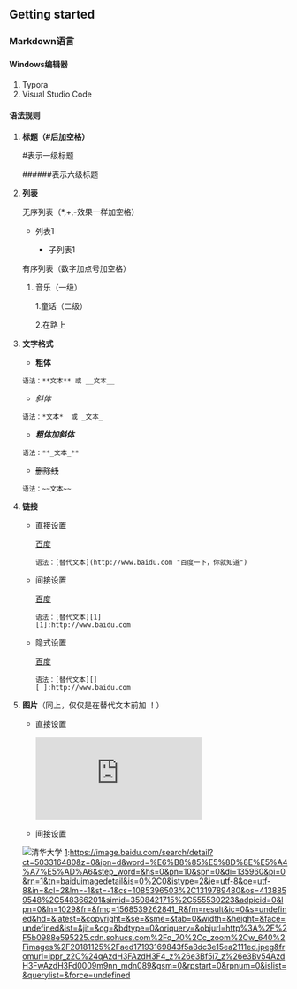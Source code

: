 ## Getting started

### Markdown语言

#### Windows编辑器

1. Typora
2. Visual Studio Code

#### 语法规则

1. **标题（#后加空格）**

   #表示一级标题

   ######表示六级标题

2. **列表**

   无序列表（*,+,-效果一样加空格）

   * 列表1

     * 子列表1

   有序列表（数字加点号加空格）

   1. 音乐（一级）

      1.童话（二级）

      2.在路上

3. **文字格式**

   * **粗体**

   ```
   语法：**文本** 或 __文本__
   ```

   + *斜体*

   ```
   语法：*文本*  或 _文本_
   ```

   + **_粗体加斜体_**

   ```
   语法：**_文本_**
   ```

   + ~~删除线~~

   ```
   语法：~~文本~~
   ```

4. **链接**

   - 直接设置

     [百度](http://www.baidu.com "百度一下，你就知道")

     ```
     语法：[替代文本](http://www.baidu.com "百度一下，你就知道")
     ```

   - 间接设置

     [百度][1]

     [1]:http://www.baidu.com "百度一下，你就知道"

     ```
     语法：[替代文本][1]
     [1]:http://www.baidu.com
     ```

   - 隐式设置

     [百度][]

     [百度]:http://www.baidu.com

     ```
     语法：[替代文本][]
     [ ]:http://www.baidu.com
     ```

5. **图片**（同上，仅仅是在替代文本前加 ！）

   - 直接设置

     ![壁纸1](http://desk.zol.com.cn/bizhi/5352_66155_2.html)

   - 间接设置

    ![清华大学][1]
    [1]:https://image.baidu.com/search/detail?ct=503316480&z=0&ipn=d&word=%E6%B8%85%E5%8D%8E%E5%A4%A7%E5%AD%A6&step_word=&hs=0&pn=10&spn=0&di=135960&pi=0&rn=1&tn=baiduimagedetail&is=0%2C0&istype=2&ie=utf-8&oe=utf-8&in=&cl=2&lm=-1&st=-1&cs=1085396503%2C1319789480&os=4138859548%2C548366201&simid=3508421715%2C555530223&adpicid=0&lpn=0&ln=1029&fr=&fmq=1568539262841_R&fm=result&ic=0&s=undefined&hd=&latest=&copyright=&se=&sme=&tab=0&width=&height=&face=undefined&ist=&jit=&cg=&bdtype=0&oriquery=&objurl=http%3A%2F%2F5b0988e595225.cdn.sohucs.com%2Fq_70%2Cc_zoom%2Cw_640%2Fimages%2F20181125%2Faed17193169843f5a8dc3e15ea2111ed.jpeg&fromurl=ippr_z2C%24qAzdH3FAzdH3F4_z%26e3Bf5i7_z%26e3Bv54AzdH3FwAzdH3Fd0009m9nn_mdn089&gsm=0&rpstart=0&rpnum=0&islist=&querylist=&force=undefined




